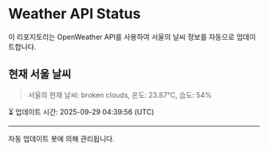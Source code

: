 
# Weather API Status

이 리포지토리는 OpenWeather API를 사용하여 서울의 날씨 정보를 자동으로 업데이트합니다.

## 현재 서울 날씨
> 서울의 현재 날씨: broken clouds, 온도: 23.87°C, 습도: 54%

⏳ 업데이트 시간: 2025-09-29 04:39:56 (UTC)

---
자동 업데이트 봇에 의해 관리됩니다.
